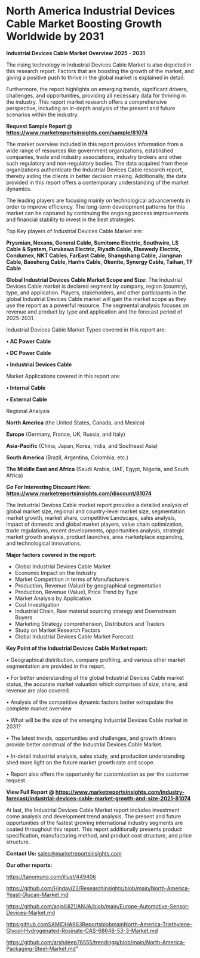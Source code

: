 # North America Industrial Devices Cable Market Boosting Growth Worldwide by 2031

<Strong> Industrial Devices Cable Market Overview 2025 - 2031</strong>

The rising technology in Industrial Devices Cable Market is also depicted in this research report. Factors that are boosting the growth of the market, and giving a positive push to thrive in the global market is explained in detail.

Furthermore, the report highlights on emerging trends, significant drivers, challenges, and opportunities, providing all necessary data for thriving in the industry. This report market research offers a comprehensive perspective, including an in-depth analysis of the present and future scenarios within the industry.

<strong>Request Sample Report @ <a href=https://www.marketreportsinsights.com/sample/81074>https://www.marketreportsinsights.com/sample/81074</a></strong>

The market overview included in this report provides information from a wide range of resources like government organizations, established companies, trade and industry associations, industry brokers and other such regulatory and non-regulatory bodies. The data acquired from these organizations authenticate the Industrial Devices Cable research report, thereby aiding the clients in better decision making. Additionally, the data provided in this report offers a contemporary understanding of the market dynamics.

The leading players are focusing mainly on technological advancements in order to improve efficiency. The long-term development patterns for this market can be captured by continuing the ongoing process improvements and financial stability to invest in the best strategies.

Top Key players of Industrial Devices Cable Market are:

<strong>Prysmian, Nexans, General Cable, Sumitomo Electric, Southwire, LS Cable & System, Furukawa Electric, Riyadh Cable, Elsewedy Electric, Condumex, NKT Cables, FarEast Cable, Shangshang Cable, Jiangnan Cable, Baosheng Cable, Hanhe Cable, Okonite, Synergy Cable, Taihan, TF Cable</strong>

<strong><b>Global Industrial Devices Cable Market Scope and Size:</b></strong>
The Industrial Devices Cable market is declared segment by company, region (country), type, and application. Players, stakeholders, and other participants in the global Industrial Devices Cable market will gain the market scope as they use the report as a powerful resource. The segmental analysis focuses on revenue and product by type and application and the forecast period of 2025-2031.

Industrial Devices Cable Market Types covered in this report are:

<strong>• AC Power Cable

• DC Power Cable

• Industrial Devices Cable</strong>

Market Applications covered in this report are:

<strong>• Internal Cable

• External Cable</strong> 

Regional Analysis

<strong>North America</strong> (the United States, Canada, and Mexico)

<strong>Europe</strong> (Germany, France, UK, Russia, and Italy)

<strong>Asia-Pacific</strong> (China, Japan, Korea, India, and Southeast Asia)

<strong>South America</strong> (Brazil, Argentina, Colombia, etc.)

<strong>The Middle East and Africa</strong> (Saudi Arabia, UAE, Egypt, Nigeria, and South Africa)

<strong>Go For Interesting Discount Here: <a href=https://www.marketreportsinsights.com/discount/81074>https://www.marketreportsinsights.com/discount/81074</a></strong>

The Industrial Devices Cable market report provides a detailed analysis of global market size, regional and country-level market size, segmentation market growth, market share, competitive Landscape, sales analysis, impact of domestic and global market players, value chain optimization, trade regulations, recent developments, opportunities analysis, strategic market growth analysis, product launches, area marketplace expanding, and technological innovations.

<strong><b>Major factors covered in the report:</b></strong>
<ul>
  <li>Global Industrial Devices Cable Market </li>
  <li>Economic Impact on the Industry</li>
  <li>Market Competition in terms of Manufacturers</li>
  <li>Production, Revenue (Value) by geographical segmentation</li>
  <li>Production, Revenue (Value), Price Trend by Type</li>
  <li>Market Analysis by Application</li>
  <li>Cost Investigation</li>
  <li>Industrial Chain, Raw material sourcing strategy and Downstream Buyers</li>
  <li>Marketing Strategy comprehension, Distributors and Traders</li>
  <li>Study on Market Research Factors</li>
  <li>Global Industrial Devices Cable Market Forecast</li>
</ul>

<strong><b>Key Point of the Industrial Devices Cable Market report:</b></strong>

• Geographical distribution, company profiling, and various other market segmentation are provided in the report.

• For better understanding of the global Industrial Devices Cable market status, the accurate market valuation which comprises of size, share, and revenue are also covered.

• Analysis of the competitive dynamic factors better extrapolate the complete market overview

• What will be the size of the emerging Industrial Devices Cable market in 2031?

• The latest trends, opportunities and challenges, and growth drivers provide better construal of the Industrial Devices Cable Market.

• In-detail industrial analysis, sales study, and production understanding shed more light on the future market growth rate and scope.

• Report also offers the opportunity for customization as per the customer request.

<strong><b>View Full Report @ <a href=https://www.marketreportsinsights.com/industry-forecast/industrial-devices-cable-market-growth-and-size-2021-81074>https://www.marketreportsinsights.com/industry-forecast/industrial-devices-cable-market-growth-and-size-2021-81074</a></b></strong>


At last, the Industrial Devices Cable Market report includes investment come analysis and development trend analysis. The present and future opportunities of the fastest growing international industry segments are coated throughout this report. This report additionally presents product specification, manufacturing method, and product cost structure, and price structure.

<strong>Contact Us:</strong>
sales@marketreportsinsights.com

<strong>Our other reports:</strong>

<a href=https://tanomuno.com/illust/449406>https://tanomuno.com/illust/449406</a>

<a href=https://github.com/Hindavi23/Researchinsights/blob/main/North-America-Yeast-Glucan-Market.md>https://github.com/Hindavi23/Researchinsights/blob/main/North-America-Yeast-Glucan-Market.md</a>

<a href=https://github.com/anjaliiii21/ANJA/blob/main/Europe-Automotive-Sensor-Devices-Market.md>https://github.com/anjaliiii21/ANJA/blob/main/Europe-Automotive-Sensor-Devices-Market.md</a>

<a href=https:github.comSAMIDHA963ReportsblobmainNorth-America-Triethylene-Glycol-Hydrogenated-Rosinate-CAS-68648-53-3-Market.md>https:github.comSAMIDHA963ReportsblobmainNorth-America-Triethylene-Glycol-Hydrogenated-Rosinate-CAS-68648-53-3-Market.md</a>

<a href=https://github.com/arshdeep76555/trendingg/blob/main/North-America-Packaging-Steel-Market.md>https://github.com/arshdeep76555/trendingg/blob/main/North-America-Packaging-Steel-Market.md</a>"
